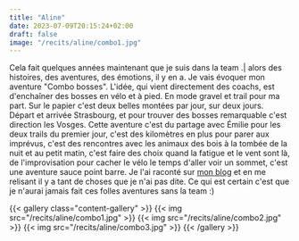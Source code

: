 ```yaml
---
title: "Aline"
date: 2023-07-09T20:15:24+02:00
draft: false
image: "/recits/aline/combo1.jpg"
---
```


Cela fait quelques années maintenant que je suis dans la team .| alors
des histoires, des aventures, des émotions, il y en a. Je vais évoquer
mon aventure "Combo bosses". L'idée, qui vient directement des coachs,
est d'enchaîner des bosses en vélo et à pied. En mode gravel et trail
pour ma part. Sur le papier c'est deux belles montées par jour, sur
deux jours. Départ et arrivée Strasbourg, et pour trouver des bosses
remarquable c'est direction les Vosges. Cette aventure c'est du
partage avec Émilie pour les deux trails du premier jour, c'est des
kilomètres en plus pour parer aux imprévus, c'est des rencontres avec
les animaux des bois à la tombée de la nuit et au petit matin, c'est
faire des choix quand la fatigue et le vent sont là, de
l'improvisation pour cacher le vélo le temps d'aller voir un sommet,
c'est une aventure sauce point barre. Je l'ai raconté sur [mon blog](https://alinetheou.fr) et
en me relisant il y a tant de choses que je n'ai pas dite. Ce qui est
certain c'est que je n'aurai jamais fait ces folles aventures sans la
team :)

{{< gallery class="content-gallery" >}}
  {{< img src="/recits/aline/combo1.jpg" >}}
  {{< img src="/recits/aline/combo2.jpg" >}}
  {{< img src="/recits/aline/combo3.jpg" >}}
{{< /gallery >}}

